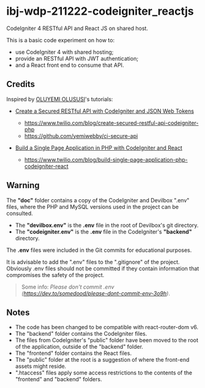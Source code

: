 # ibj-wdp-211222-codeigniter_reactjs

CodeIgniter 4 RESTful API and React JS on shared host.

This is a basic code experiment on how to:

- use CodeIgniter 4 with shared hosting;
- provide an RESTful API with JWT authentication;
- and a React front end to consume that API.

## Credits

Inspired by [OLUYEMI OLUSUSI](https://github.com/yemiwebby)'s tutorials:

- [Create a Secured RESTful API with CodeIgniter and JSON Web Tokens](https://www.twilio.com/blog/create-secured-restful-api-codeigniter-php)
    - https://www.twilio.com/blog/create-secured-restful-api-codeigniter-php
    - https://github.com/yemiwebby/ci-secure-api

- [Build a Single Page Application in PHP with CodeIgniter and React](https://www.twilio.com/blog/build-single-page-application-php-codeigniter-react)
    - https://www.twilio.com/blog/build-single-page-application-php-codeigniter-react

## Warning

The __"doc"__ folder contains a copy of the CodeIgniter and Devilbox ".env" files, where the PHP and MySQL versions used in the project can be consulted.

- The __"devilbox.env"__ is the __.env__ file in the root of Devilbox's git directory.
- The __"codeigniter.env"__ is the __.env__ file in the CodeIgniter's __"backend"__ directory.

The __.env__ files were included in the Git commits for educational purposes.

It is advisable to add the ".env" files to the ".gitignore" of the project.
Obviously .env files should not be committed if they contain information that compromises the safety of the project.
> Some info: _Please don't commit .env (https://dev.to/somedood/please-dont-commit-env-3o9h)_.


## Notes

- The code has been changed to be compatible with react-router-dom v6.
- The "backend" folder contains the CodeIgniter files.
- The files from CodeIgniter's "public" folder have been moved to the root of the application, outside of the "backend" folder.
- The "frontend" folder contains the React files.
- The "public" folder at the root is a suggestion of where the front-end assets might reside.
- ".htaccess" files apply some access restrictions to the contents of the "frontend" and "backend" folders.